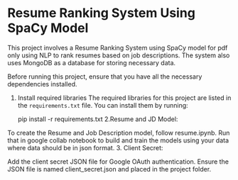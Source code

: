 # Resume Ranking System Using SpaCy Model

This project involves a Resume Ranking System using SpaCy model for pdf only using NLP to rank resumes based on job descriptions.
The system also uses MongoDB as a database for storing necessary data.

Before running this project, ensure that you have all the necessary dependencies installed.

1. Install required libraries
   The required libraries for this project are listed in the `requirements.txt` file. You can install them by running:

   pip install -r requirements.txt
2.Resume and JD Model:

To create the Resume and Job Description model, follow resume.ipynb.
Run that in google collab notebook to build and train the models using your data where data should be in json format.
3. Client Secret:

Add the client secret JSON file for Google OAuth authentication.
Ensure the JSON file is named client_secret.json and placed in the project folder.

